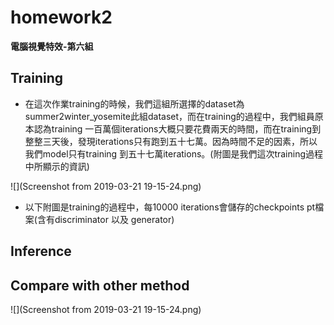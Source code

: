 # homework2

**電腦視覺特效-第六組**  
  
## Training  
  
* 在這次作業training的時候，我們這組所選擇的dataset為summer2winter_yosemite此組dataset，而在training的過程中，我們組員原本認為training 一百萬個iterations大概只要花費兩天的時間，而在training到整整三天後，發現iterations只有跑到五十七萬。因為時間不足的因素，所以我們model只有training 到五十七萬iterations。(附圖是我們這次training過程中所顯示的資訊)  
  
![](Screenshot from 2019-03-21 19-15-24.png)  
  
* 以下附圖是training的過程中，每10000 iterations會儲存的checkpoints pt檔案(含有discriminator 以及 generator)

  
    
## Inference
  
    
## Compare with other method  





![](Screenshot from 2019-03-21 19-15-24.png)  

  
  
  


